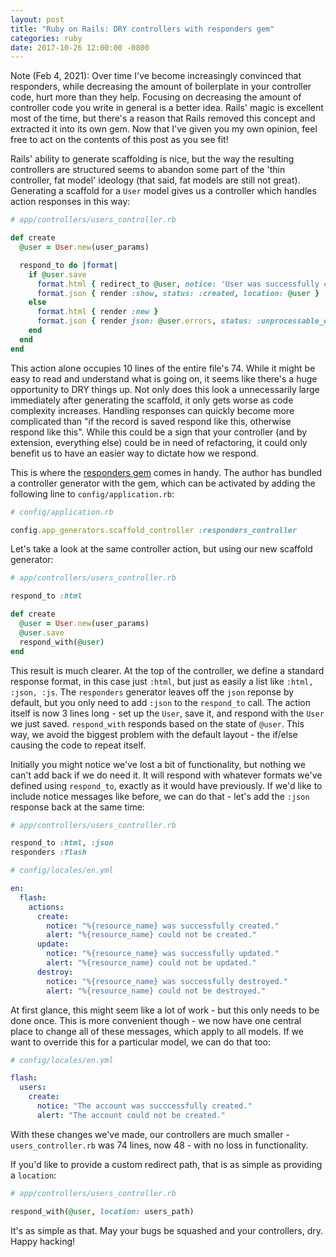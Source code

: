 ```yaml
---
layout: post
title: "Ruby on Rails: DRY controllers with responders gem"
categories: ruby
date: 2017-10-26 12:00:00 -0800
---
```

Note (Feb 4, 2021): Over time I've become increasingly convinced that responders, while decreasing the amount of boilerplate in your controller code, hurt more than they help. Focusing on decreasing the amount of controller code you write in general is a better idea. Rails' magic is excellent most of the time, but there's a reason that Rails removed this concept and extracted it into its own gem. Now that I've given you my own opinion, feel free to act on the contents of this post as you see fit!

Rails' ability to generate scaffolding is nice, but the way the resulting controllers are structured seems to abandon some part of the 'thin controller, fat model' ideology (that said, fat models are still not great). Generating a scaffold for a `User` model gives us a controller which handles action responses in this way:

~~~~ruby
# app/controllers/users_controller.rb

def create
  @user = User.new(user_params)

  respond_to do |format|
    if @user.save
      format.html { redirect_to @user, notice: 'User was successfully created.' }
      format.json { render :show, status: :created, location: @user }
    else
      format.html { render :new }
      format.json { render json: @user.errors, status: :unprocessable_entity }
    end
  end
end
~~~~

This action alone occupies 10 lines of the entire file's 74. While it might be easy to read and understand what is going on, it seems like there's a huge opportunity to DRY things up. Not only does this look a unnecessarily large immediately after generating the scaffold, it only gets worse as code complexity increases. Handling responses can quickly become more complicated than "if the record is saved respond like this, otherwise respond like this". While this could be a sign that your controller (and by extension, everything else) could be in need of refactoring, it could only benefit us to have an easier way to dictate how we respond.

This is where the [responders gem](https://github.com/plataformatec/responders) comes in handy. The author has bundled a controller generator with the gem, which can be activated by adding the following line to `config/application.rb`:

~~~~ruby
# config/application.rb

config.app_generators.scaffold_controller :responders_controller
~~~~

Let's take a look at the same controller action, but using our new scaffold generator:

~~~~ruby
# app/controllers/users_controller.rb

respond_to :html

def create
  @user = User.new(user_params)
  @user.save
  respond_with(@user)
end
~~~~

This result is much clearer. At the top of the controller, we define a standard response format, in this case just `:html`, but just as easily a list like `:html, :json, :js`. The `responders` generator leaves off the `json` reponse by default, but you only need to add `:json` to the `respond_to` call. The action itself is now 3 lines long - set up the `User`, save it, and respond with the `User` we just saved. `respond_with` responds based on the state of `@user`. This way, we avoid the biggest problem with the default layout - the if/else causing the code to repeat itself.

Initially you might notice we've lost a bit of functionality, but nothing we can't add back if we do need it. It will respond with whatever formats we've defined using `respond_to`, exactly as it would have previously. If we'd like to include notice messages like before, we can do that - let's add the `:json` response back at the same time:

~~~~ruby
# app/controllers/users_controller.rb

respond_to :html, :json
responders :flash
~~~~

~~~~yml
# config/locales/en.yml

en:
  flash:
    actions:
      create:
        notice: "%{resource_name} was successfully created."
        alert: "%{resource_name} could not be created."
      update:
        notice: "%{resource_name} was successfully updated."
        alert: "%{resource_name} could not be updated."
      destroy:
        notice: "%{resource_name} was successfully destroyed."
        alert: "%{resource_name} could not be destroyed."
~~~~

At first glance, this might seem like a lot of work - but this only needs to be done once. This is more convenient though - we now have one central place to change all of these messages, which apply to all models. If we want to override this for a particular model, we can do that too:

~~~~yml
# config/locales/en.yml

flash:
  users:
    create:
      notice: "The account was succcessfully created."
      alert: "The account could not be created."
~~~~

With these changes we've made, our controllers are much smaller - `users_controller.rb` was 74 lines, now 48 - with no loss in functionality.

If you'd like to provide a custom redirect path, that is as simple as providing a `location`:

~~~~ruby
# app/controllers/users_controller.rb

respond_with(@user, location: users_path)
~~~~

It's as simple as that. May your bugs be squashed and your controllers, dry. Happy hacking!
